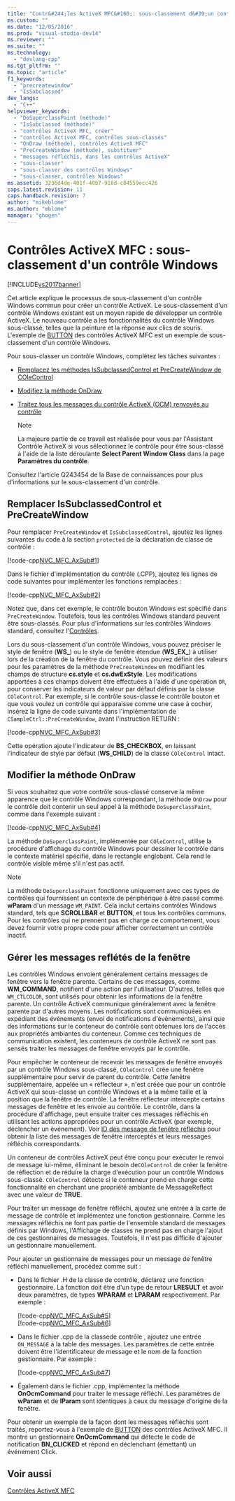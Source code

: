 ```yaml
---
title: "Contr&#244;les ActiveX MFC&#160;: sous-classement d&#39;un contr&#244;le Windows | Microsoft Docs"
ms.custom: ""
ms.date: "12/05/2016"
ms.prod: "visual-studio-dev14"
ms.reviewer: ""
ms.suite: ""
ms.technology: 
  - "devlang-cpp"
ms.tgt_pltfrm: ""
ms.topic: "article"
f1_keywords: 
  - "precreatewindow"
  - "IsSubclassed"
dev_langs: 
  - "C++"
helpviewer_keywords: 
  - "DoSuperclassPaint (méthode)"
  - "IsSubclassed (méthode)"
  - "contrôles ActiveX MFC, créer"
  - "contrôles ActiveX MFC, contrôles sous-classés"
  - "OnDraw (méthode), contrôles ActiveX MFC"
  - "PreCreateWindow (méthode), substituer"
  - "messages réfléchis, dans les contrôles ActiveX"
  - "sous-classer"
  - "sous-classer des contrôles Windows"
  - "sous-classer, contrôles Windows"
ms.assetid: 3236d4de-401f-49b7-918d-c84559ecc426
caps.latest.revision: 11
caps.handback.revision: 7
author: "mikeblome"
ms.author: "mblome"
manager: "ghogen"
---
```

# Contr&#244;les ActiveX MFC&#160;: sous-classement d&#39;un contr&#244;le Windows
[!INCLUDE[vs2017banner](../assembler/inline/includes/vs2017banner.md)]

Cet article explique le processus de sous\-classement d'un contrôle Windows commun pour créer un contrôle ActiveX.  Le sous\-classement d'un contrôle Windows existant est un moyen rapide de développer un contrôle ActiveX.  Le nouveau contrôle a les fonctionnalités du contrôle Windows sous\-classé, telles que la peinture et la réponse aux clics de souris.  L'exemple de [BUTTON](../top/visual-cpp-samples.md) des contrôles ActiveX MFC est un exemple de sous\-classement d'un contrôle Windows.  
  
 Pour sous\-classer un contrôle Windows, complétez les tâches suivantes :  
  
-   [Remplacez les méthodes IsSubclassedControl et PreCreateWindow de COleControl](#_core_overriding_issubclassedcontrol_and_precreatewindow)  
  
-   [Modifiez la méthode OnDraw](#_core_modifying_the_ondraw_member_function)  
  
-   [Traitez tous les messages du contrôle ActiveX \(OCM\) renvoyés au contrôle](#_core_handling_reflected_window_messages)  
  
    > [!NOTE]
    >  La majeure partie de ce travail est réalisée pour vous par l'Assistant Contrôle ActiveX si vous sélectionnez le contrôle pour être sous\-classé à l'aide de la liste déroulante **Select Parent Window Class** dans la page **Paramètres du contrôle**.  
  
 Consultez l'article Q243454 de la Base de connaissances pour plus d'informations sur le sous\-classement d'un contrôle.  
  
##  <a name="_core_overriding_issubclassedcontrol_and_precreatewindow"></a> Remplacer IsSubclassedControl et PreCreateWindow  
 Pour remplacer `PreCreateWindow` et `IsSubclassedControl`, ajoutez les lignes suivantes du code à la section `protected` de la déclaration de classe de contrôle :  
  
 [!code-cpp[NVC_MFC_AxSub#1](../mfc/codesnippet/CPP/mfc-activex-controls-subclassing-a-windows-control_1.h)]  
  
 Dans le fichier d'implémentation du contrôle \(.CPP\), ajoutez les lignes de code suivantes pour implémenter les fonctions remplacées :  
  
 [!code-cpp[NVC_MFC_AxSub#2](../mfc/codesnippet/CPP/mfc-activex-controls-subclassing-a-windows-control_2.cpp)]  
  
 Notez que, dans cet exemple, le contrôle bouton Windows est spécifié dans `PreCreateWindow`.  Toutefois, tous les contrôles Windows standard peuvent être sous\-classés.  Pour plus d'informations sur les contrôles Windows standard, consultez l'[Contrôles](../mfc/controls-mfc.md).  
  
 Lors du sous\-classement d'un contrôle Windows, vous pouvez préciser le style de fenêtre \(**WS\_**\) ou le style de fenêtre étendue \(**WS\_EX\_**\) à utiliser lors de la création de la fenêtre du contrôle.  Vous pouvez définir des valeurs pour les paramètres de la méthode `PreCreateWindow` en modifiant les champs de structure **cs.style** et  **cs.dwExStyle**.  Les modifications apportées à ces champs doivent être effectuées à l'aide d'une opération `OR`, pour conserver les indicateurs de valeur par défaut définis par la classe `COleControl`.  Par exemple, si le contrôle sous\-classe le contrôle bouton et que vous voulez un contrôle qui apparaisse comme une case à cocher, insérez la ligne de code suivante dans l'implémentation de `CSampleCtrl::PreCreateWindow`, avant l'instruction RETURN :  
  
 [!code-cpp[NVC_MFC_AxSub#3](../mfc/codesnippet/CPP/mfc-activex-controls-subclassing-a-windows-control_3.cpp)]  
  
 Cette opération ajoute l'indicateur de **BS\_CHECKBOX**, en laissant l'indicateur de style par défaut \(**WS\_CHILD**\) de la classe `COleControl` intact.  
  
##  <a name="_core_modifying_the_ondraw_member_function"></a> Modifier la méthode OnDraw  
 Si vous souhaitez que votre contrôle sous\-classé conserve la même apparence que le contrôle Windows correspondant, la méthode `OnDraw` pour le contrôle doit contenir un seul appel à la méthode `DoSuperclassPaint`, comme dans l'exemple suivant :  
  
 [!code-cpp[NVC_MFC_AxSub#4](../mfc/codesnippet/CPP/mfc-activex-controls-subclassing-a-windows-control_4.cpp)]  
  
 La méthode `DoSuperclassPaint`, implémentée par `COleControl`, utilise la procédure d'affichage du contrôle Windows pour dessiner le contrôle dans le contexte matériel spécifié, dans le rectangle englobant.  Cela rend le contrôle visible même s'il n'est pas actif.  
  
> [!NOTE]
>  La méthode `DoSuperclassPaint` fonctionne uniquement avec ces types de contrôles qui fournissent un contexte de périphérique à être passé comme **wParam** d'un message `WM_PAINT`.  Cela inclut certains contrôles Windows standard, tels que **SCROLLBAR** et **BUTTON**, et tous les contrôles communs.  Pour les contrôles qui ne prennent pas en charge ce comportement, vous devez fournir votre propre code pour afficher correctement un contrôle inactif.  
  
##  <a name="_core_handling_reflected_window_messages"></a> Gérer les messages reflétés de la fenêtre  
 Les contrôles Windows envoient généralement certains messages de fenêtre vers la fenêtre parente.  Certains de ces messages, comme **WM\_COMMAND**, notifient d'une action par l'utilisateur.  D'autres, telles que `WM_CTLCOLOR`, sont utilisés pour obtenir les informations de la fenêtre parente.  Un contrôle ActiveX communique généralement avec la fenêtre parente par d'autres moyens.  Les notifications sont communiquées en expédiant des événements \(envoi de notifications d'événements\), ainsi que des informations sur le conteneur de contrôle sont obtenues lors de l'accès aux propriétés ambiantes du conteneur.  Comme ces techniques de communication existent, les conteneurs de contrôle ActiveX ne sont pas sensés traiter les messages de fenêtre envoyés par le contrôle.  
  
 Pour empêcher le conteneur de recevoir les messages de fenêtre envoyés par un contrôle Windows sous\-classé, `COleControl` crée une fenêtre supplémentaire pour servir de parent du contrôle.  Cette fenêtre supplémentaire, appelée un « réflecteur », n'est créée que pour un contrôle ActiveX qui sous\-classe un contrôle Windows et a la même taille et la position que la fenêtre de contrôle.  La fenêtre réflecteur intercepte certains messages de fenêtre et les envoie au contrôle.  Le contrôle, dans la procédure d'affichage, peut ensuite traiter ces messages réfléchis en utilisant les actions appropriées pour un contrôle ActiveX \(par exemple, déclencher un événement\).  Voir [ID des message de fenêtre réfléchis](../mfc/reflected-window-message-ids.md) pour obtenir la liste des messages de fenêtre interceptés et leurs messages réfléchis correspondants.  
  
 Un conteneur de contrôles ActiveX peut être conçu pour exécuter le renvoi de message lui\-même,  éliminant le besoin de`COleControl` de créer la fenêtre de réflection et de réduire la charge d'exécution pour un contrôle Windows sous\-classé.  `COleControl` détecte si le conteneur prend en charge cette fonctionnalité en cherchant une propriété ambiante de MessageReflect avec une valeur de **TRUE**.  
  
 Pour traiter un message de fenêtre réfléchi, ajoutez une entrée à la carte de message de contrôle et implémentez une fonction gestionnaire.  Comme les messages réfléchis ne font pas partie de l'ensemble standard de messages définis par Windows, l'Affichage de classes ne prend pas en charge l'ajout de ces gestionnaires de messages.  Toutefois, il n'est pas difficile d'ajouter un gestionnaire manuellement.  
  
 Pour ajouter un gestionnaire de messages pour un message de fenêtre réfléchi manuellement, procédez comme suit :  
  
-   Dans le fichier .H de la classe de contrôle, déclarez une fonction gestionnaire.  La fonction doit être d'un type de retour **LRESULT** et avoir deux paramètres, de types **WPARAM** et **LPARAM** respectivement.  Par exemple :  
  
     [!code-cpp[NVC_MFC_AxSub#5](../mfc/codesnippet/CPP/mfc-activex-controls-subclassing-a-windows-control_5.h)]  
    [!code-cpp[NVC_MFC_AxSub#6](../mfc/codesnippet/CPP/mfc-activex-controls-subclassing-a-windows-control_6.h)]  
  
-   Dans le fichier .cpp de la classede contrôle , ajoutez une entrée `ON_MESSAGE` à la table des messages.  Les paramètres de cette entrée doivent être l'identificateur de message et le nom de la fonction gestionnaire.  Par exemple :  
  
     [!code-cpp[NVC_MFC_AxSub#7](../mfc/codesnippet/CPP/mfc-activex-controls-subclassing-a-windows-control_7.cpp)]  
  
-   Également dans le fichier .cpp, implémentez la méthode **OnOcmCommand** pour traiter le message réfléchi.  Les paramètres de **wParam** et de **lParam** sont identiques à ceux du message d'origine de la fenêtre.  
  
 Pour obtenir un exemple de la façon dont les messages réfléchis sont traités, reportez\-vous à l'exemple de [BUTTON](../top/visual-cpp-samples.md) des contrôles ActiveX MFC.  Il montre un gestionnaire **OnOcmCommand** qui détecte le code de notification **BN\_CLICKED** et répond en déclenchant \(émettant\) un événement Click.  
  
## Voir aussi  
 [Contrôles ActiveX MFC](../mfc/mfc-activex-controls.md)